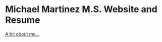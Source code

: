 # Michael Martinez M.S. Website and Resume
[A bit about me...](https://mikemartinez99.github.io/Personal_Website/)
